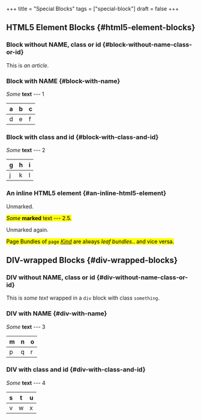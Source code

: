 +++
title = "Special Blocks"
tags = ["special-block"]
draft = false
+++

## HTML5 Element Blocks {#html5-element-blocks}


### Block without NAME, class or id {#block-without-name-class-or-id}

<article>

This is _an article_.

</article>


### Block with NAME {#block-with-name}

<aside id="Aside-A">

_Some_ **text** --- 1

| a | b | c |
|---|---|---|
| d | e | f |

</aside>


### Block with class and id {#block-with-class-and-id}

<section class="my-section" id="section-a">

_Some_ **text** --- 2

| g | h | i |
|---|---|---|
| j | k | l |

</section>


### An inline HTML5 element {#an-inline-html5-element}

Unmarked.

<mark>_Some_ **marked** text --- 2.5.</mark>

Unmarked again.

<mark>Page Bundles of `page` [_Kind_](https://gohugo.io/templates/section-templates/#page-kinds) are always _leaf bundles_.. and vice versa.</mark>


## DIV-wrapped Blocks {#div-wrapped-blocks}


### DIV without NAME, class or id {#div-without-name-class-or-id}

<div class="something">

This is _some text_ wrapped in a `div` block with class `something`.

</div>


### DIV with NAME {#div-with-name}

<div class="foo" id="Foo-A">

_Some_ **text** --- 3

| m | n | o |
|---|---|---|
| p | q | r |

</div>


### DIV with class and id {#div-with-class-and-id}

<div class="my-bar bar" id="bar-a">

_Some_ **text** --- 4

| s | t | u |
|---|---|---|
| v | w | x |

</div>
